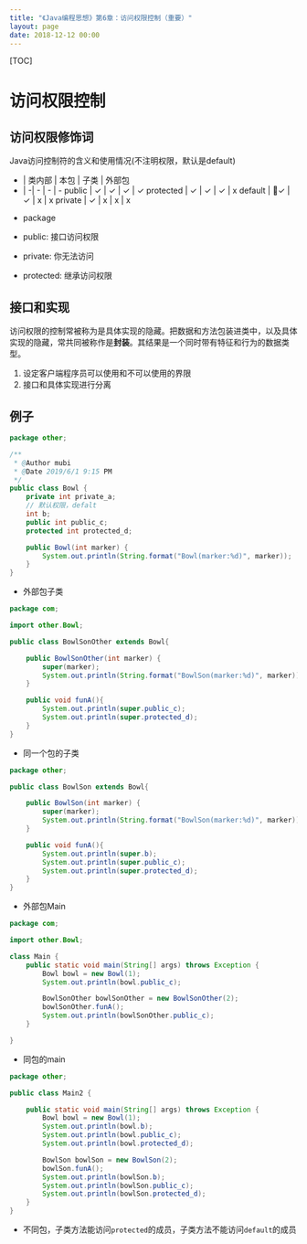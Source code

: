 ```yaml
---
title: "《Java编程思想》第6章：访问权限控制（重要）"
layout: page
date: 2018-12-12 00:00
---
```


[TOC]

# 访问权限控制

## 访问权限修饰词

Java访问控制符的含义和使用情况(不注明权限，默认是default)

- | 类内部 | 本包 | 子类 | 外部包
- | -| - | - | -
public | ✓ | ✓ | ✓ | ✓
protected | ✓ | ✓ | ✓ | x
default | ✓ | ✓ | x | x
private | ✓ | x | x | x

* package

* public: 接口访问权限

* private: 你无法访问

* protected: 继承访问权限

## 接口和实现

访问权限的控制常被称为是具体实现的隐藏。把数据和方法包装进类中，以及具体实现的隐藏，常共同被称作是**封装**。其结果是一个同时带有特征和行为的数据类型。

1. 设定客户端程序员可以使用和不可以使用的界限
2. 接口和具体实现进行分离

## 例子

```java
package other;

/**
 * @Author mubi
 * @Date 2019/6/1 9:15 PM
 */
public class Bowl {
    private int private_a;
    // 默认权限，defalt
    int b;
    public int public_c;
    protected int protected_d;

    public Bowl(int marker) {
        System.out.println(String.format("Bowl(marker:%d)", marker));
    }
}
```

* 外部包子类

```java
package com;

import other.Bowl;

public class BowlSonOther extends Bowl{

    public BowlSonOther(int marker) {
        super(marker);
        System.out.println(String.format("BowlSon(marker:%d)", marker));
    }

    public void funA(){
        System.out.println(super.public_c);
        System.out.println(super.protected_d);
    }
}
```

* 同一个包的子类

```java
package other;

public class BowlSon extends Bowl{

    public BowlSon(int marker) {
        super(marker);
        System.out.println(String.format("BowlSon(marker:%d)", marker));
    }

    public void funA(){
        System.out.println(super.b);
        System.out.println(super.public_c);
        System.out.println(super.protected_d);
    }
}
```

* 外部包Main

```java
package com;

import other.Bowl;

class Main {
    public static void main(String[] args) throws Exception {
        Bowl bowl = new Bowl(1);
        System.out.println(bowl.public_c);

        BowlSonOther bowlSonOther = new BowlSonOther(2);
        bowlSonOther.funA();
        System.out.println(bowlSonOther.public_c);
    }

}
```

* 同包的main

```java
package other;

public class Main2 {

    public static void main(String[] args) throws Exception {
        Bowl bowl = new Bowl(1);
        System.out.println(bowl.b);
        System.out.println(bowl.public_c);
        System.out.println(bowl.protected_d);

        BowlSon bowlSon = new BowlSon(2);
        bowlSon.funA();
        System.out.println(bowlSon.b);
        System.out.println(bowlSon.public_c);
        System.out.println(bowlSon.protected_d);
    }
}

```

* 不同包，子类方法能访问`protected`的成员，子类方法不能访问`default`的成员
